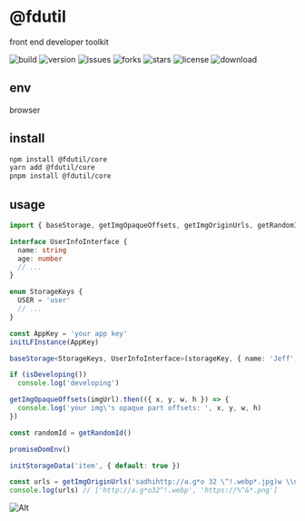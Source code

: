 # @fdutil

front end developer toolkit

![build](https://img.shields.io/github/workflow/status/luvletterldl/fdutil/Release)
![version](https://img.shields.io/npm/v/@fdutil/core)
![issues](https://img.shields.io/github/issues/luvletterldl/fdutil)
![forks](https://img.shields.io/github/forks/luvletterldl/fdutil)
![stars](https://img.shields.io/github/stars/luvletterldl/fdutil)
![license](https://img.shields.io/github/license/luvletterldl/fdutil)
![download](https://img.shields.io/npm/dm/@fdutil/core)

## env
browser

## install
```bash
npm install @fdutil/core
yarn add @fdutil/core
pnpm install @fdutil/core
```

## usage
```ts
import { baseStorage, getImgOpaqueOffsets, getImgOriginUrls, getRandomId, initLFInstance, initStorageData, isDeveloping, isEmptyObject, promiseDomEnv } from '@fdutil/core'

interface UserInfoInterface {
  name: string
  age: number
  // ...
}

enum StorageKeys {
  USER = 'user'
  // ...
}

const AppKey = 'your app key'
initLFInstance(AppKey)

baseStorage<StorageKeys, UserInfoInterface>(storageKey, { name: 'Jeff', age: 18 })

if (isDeveloping())
  console.log('developing')

getImgOpaqueOffsets(imgUrl).then(({ x, y, w, h }) => {
  console.log('your img\'s opaque part offsets: ', x, y, w, h)
})

const randomId = getRandomId()

promiseDomEnv()

initStorageData('item', { default: true })

const urls = getImgOriginUrls('sadhihttp://a.g*o 32 \^!.webp*.jpg)w \\nebpd https:// sahttps://% ^&   *.png(*&^')
console.log(urls) // ['http://a.g*o32^!.webp', 'https://%^&*.png']
```

![Alt](https://repobeats.axiom.co/api/embed/4f934f1940ce17efbd27a43b39be583e8d8d45fd.svg "Repobeats analytics image")
